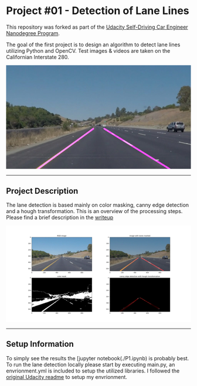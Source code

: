 # Project #01 - Detection of Lane Lines
This repository was forked as part of the [Udacity Self-Driving Car Engineer Nanodegree Program](https://www.udacity.com/course/self-driving-car-engineer-nanodegree--nd013). 

The goal of the first project is to design an algorithm to detect lane lines utilizing Python and OpenCV. Test images & videos are taken on the Californian Interstate 280. 

[//]: # (Image References)

[image1]: ./test_images_output/solidYellowCurve.jpg "Solid Yellow Curve"
[image2]: ./test_images_output/2021-06-06_test_img05.png "Overview of Processing Steps"

![alt text][image1]

---
## Project Description 

The lane detection is based mainly on color masking, canny edge detection and a hough transformation. This is an overview of the processing steps. Please find a brief description in the [writeup](./writeup.md)

![alt text][image2]

---
## Setup Information 

To simply see the results the [jupyter notebook(./P1.ipynb) is probably best. To run the lane detection locally please start by executing m<span>ain.p</span>y, an envrionment.yml is included to setup the utilized libraries. I followed the [original Udacity readme](./README_UdacityOriginal.md) to setup my envrionment.
